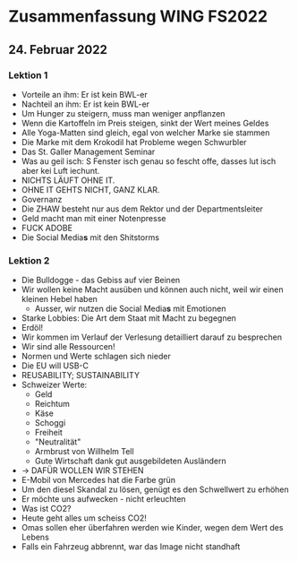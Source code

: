 # Zusammenfassung WING FS2022

## 24. Februar 2022

### Lektion 1

- Vorteile an ihm: Er ist kein BWL-er
- Nachteil an ihm: Er ist kein BWL-er
- Um Hunger zu steigern, muss man weniger anpflanzen
- Wenn die Kartoffeln im Preis steigen, sinkt der Wert meines Geldes
- Alle Yoga-Matten sind gleich, egal von welcher Marke sie stammen
- Die Marke mit dem Krokodil hat Probleme wegen Schwurbler
- Das St. Galler Management Seminar
- Was au geil isch: S Fenster isch genau so fescht offe, dasses lut isch aber kei Luft iechunt.
- NICHTS LÄUFT OHNE IT.
- OHNE IT GEHTS NICHT, GANZ KLAR.
- Governanz
- Die ZHAW besteht nur aus dem Rektor und der Departmentsleiter
- Geld macht man mit einer Notenpresse
- FUCK ADOBE
- Die Social Media**s** mit den Shitstorms

### Lektion 2

- Die Bulldogge - das Gebiss auf vier Beinen 
- Wir wollen keine Macht ausüben und können auch nicht, weil wir einen kleinen Hebel haben
	- Ausser, wir nutzen die Social Media**s** mit Emotionen
- Starke Lobbies: Die Art dem Staat mit Macht zu begegnen
- Erdöl!
- Wir kommen im Verlauf der Verlesung detailliert darauf zu besprechen
- Wir sind alle Ressourcen!
- Normen und Werte schlagen sich nieder
- Die EU will USB-C
- REUSABILITY; SUSTAINABILITY
- Schweizer Werte: 
	- Geld
	- Reichtum
	- Käse
	- Schoggi
	- Freiheit
	- "Neutralität"
	- Armbrust von Willhelm Tell
	- Gute Wirtschaft dank gut ausgebildeten Ausländern
- → DAFÜR WOLLEN WIR STEHEN
- E-Mobil von Mercedes hat die Farbe grün
- Um den diesel Skandal zu lösen, genügt es den Schwellwert zu erhöhen
- Er möchte uns aufwecken - nicht erleuchten
- Was ist CO2?
- Heute geht alles um scheiss CO2!
- Omas sollen eher überfahren werden wie Kinder, wegen dem Wert des Lebens
- Falls ein Fahrzeug abbrennt, war das Image nicht standhaft














